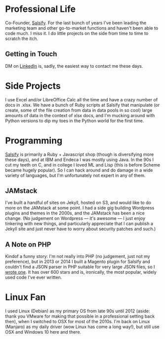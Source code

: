 # Professional Life

Co-Founder, [Salsify](https://www.salsify.com/). For the last bunch of years I've been leading the marketing team and other go-to-market functions and haven't been able to code much. I miss it. I do little projects on the side from time to time to scratch the itch.

## Getting in Touch

DM on [LinkedIn](https://www.linkedin.com/in/robgonzalez/) is, sadly, the easiest way to contact me these days.


# Side Projects

I use Excel and/or LibreOffice Calc all the time and have a crazy number of docs in .xlsx. We have a bunch of Ruby scripts at Salsify that manipulate (or create, some of the file creation from data in data pools in so cool) large amounts of data in the context of xlsx docs, and I'm mucking around with Python versions to dip my toes in the Python world for the first time.


# Programming

[Salsify](https://www.salsify.com/) is primarily a Ruby + Javascript shop (though is diversifying more these days), and at IBM and Endeca I was mostly using Java. In the 90s I cut my teeth on C, and in college I loved ML and Lisp (this is before Scheme became hugely popular). So I can hack around and do damage in a wide variety of languages, but I'm unfortunately not expert in any of them.

## JAMstack

I've built a handful of sites on Jekyll, hosted on S3, and would like to do more on the JAMstack at some point. I had a side gig building Wordpress plugins and themes in the 2000s, and the JAMstack has been a nice change. (No judgement on Wordpress &mdash; it's awesome &mdash; I just enjoy tinkering with new things, and particularly appreciate that I can publish a Jekyll site and just never have to worry about security patches and such.)

## A Note on PHP

Kindof a funny story: I'm not really into PHP (no judgement, just not my preference), but in 2013 or 2014 I built a Magento plugin for Salsify and couldn't find a JSON parser in PHP suitable for very large JSON files, so I [wrote one](https://github.com/salsify/jsonstreamingparser). It has over 600 stars and is, ironically, the most popular, widely used code I've ever written.


# Linux Fan

I used Linux (Debian) as my primary OS from late 90s until 2012 (aside: thank you VMware for making that possible in a professional setting back then), when I switched to OSX for most of the 2010s. I'm back on Linux (Manjaro) as my daily driver (wow Linux has come a long way!), but still use OSX and Windows 10 here and there.
